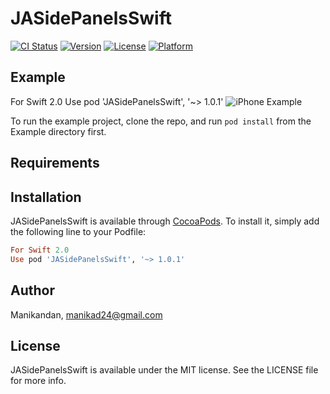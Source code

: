 # JASidePanelsSwift

[![CI Status](http://img.shields.io/travis/Manikandan/JASidePanelsSwift.svg?style=flat)](https://travis-ci.org/Manikandan/JASidePanelsSwift)
[![Version](https://img.shields.io/cocoapods/v/JASidePanelsSwift.svg?style=flat)](http://cocoapods.org/pods/JASidePanelsSwift)
[![License](https://img.shields.io/cocoapods/l/JASidePanelsSwift.svg?style=flat)](http://cocoapods.org/pods/JASidePanelsSwift)
[![Platform](https://img.shields.io/cocoapods/p/JASidePanelsSwift.svg?style=flat)](http://cocoapods.org/pods/JASidePanelsSwift)

## Example
For Swift 2.0 
Use pod 'JASidePanelsSwift', '~> 1.0.1'
![iPhone Example](https://s16.postimg.org/ld2d4y0h1/Simulator_Screen_Shot_17_Nov_2016_3_49_46_PM.png) 

To run the example project, clone the repo, and run `pod install` from the Example directory first.

## Requirements

## Installation

JASidePanelsSwift is available through [CocoaPods](http://cocoapods.org). To install
it, simply add the following line to your Podfile:

```ruby
For Swift 2.0 
Use pod 'JASidePanelsSwift', '~> 1.0.1'
```

## Author

Manikandan, manikad24@gmail.com

## License

JASidePanelsSwift is available under the MIT license. See the LICENSE file for more info.
